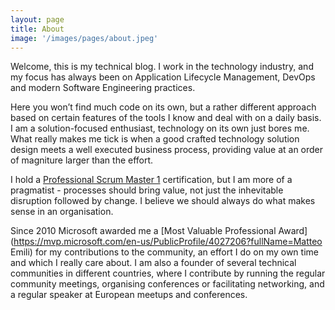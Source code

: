 ```yaml
---
layout: page
title: About
image: '/images/pages/about.jpeg'
---
```

Welcome, this is my technical blog. I work in the technology industry, and my focus has always been on Application Lifecycle Management, DevOps and modern Software Engineering practices. 

Here you won’t find much code on its own, but a rather different approach based on certain features of the tools I know and deal with on a daily basis. I am a solution-focused enthusiast, technology on its own just bores me. What really makes me tick is when a good crafted technology solution design meets a well executed business process, providing value at an order of magniture larger than the effort.

I hold a [Professional Scrum Master 1](https://www.scrum.org/user/168055) certification, but I am more of a pragmatist - processes should bring value, not just the inhevitable disruption followed by change. I believe we should always do what makes sense in an organisation.

Since 2010 Microsoft awarded me a [Most Valuable Professional Award](https://mvp.microsoft.com/en-us/PublicProfile/4027206?fullName=Matteo Emili) for my contributions to the community, an effort I do on my own time and which I really care about. I am also a founder of several technical communities in different countries, where I contribute by running the regular community meetings, organising conferences or facilitating networking, and a regular speaker at European meetups and conferences.